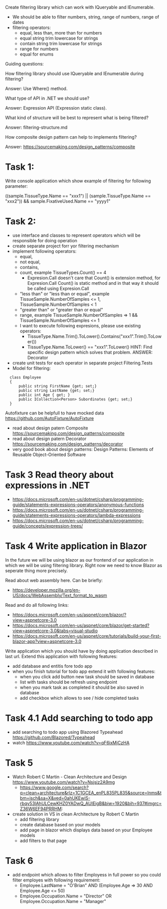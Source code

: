 Create filtering library which can work with IQueryable<T> and IEnumerable<T>.

* We should be able to filter numbers, string, range of numbers, range of dates
* filtering operators:
  * equal, less than, more than for numbers
  * equal string trim lowercase for strings
  * contain string trim lowercase for strings
  * range for numbers
  * equal for enums

Guiding questions:

How filtering library should use IQueryable<T> and IEnumerable<T> during filtering?

Answer: Use Where() method.

What type of API in .NET we should use? 

Answer: Expression API (Expression static class).

What kind of structure will be best to represent what is being filtered?

Answer: filtering-structure.md

How composite design pattern can help to implements filtering?

Answer: https://sourcemaking.com/design_patterns/composite



# Task 1:
Write console application which show example of filtering for following parameter:

((sample.TissueType.Name == "xxx1") || (sample.TissueType.Name == "xxx2")) && sample.FixativeUsed.Name == "yyyy1"


# Task 2:
- use interface and classes to represent operators which will be responsible for doing operation
- create separate project forr yor filtering mechanism
- implement following operators: 
  - equal, 
  - not equal, 
  - contains, 
  - count, example TissueTypes.Count() == 4
    - Expresion.Call doesn't care that Count() is extension method, for Expresion.Call Count() is static method and in that way it should be called using Expresion.Call
  - "less than" or "less than or equal", example TissueSample.NumberOfSamples <= 1, TissueSample.NumberOfSamples < 1
  - "greater than" or "greater than or equal"
  - range, example TissueSample.NumberOfSamples => 1 && TissueSample.NumberOfSamples <= 1
  - I want to execute following expresions, please use existing operators:
    - TissueType.Name.Trim().ToLower().Contains("xxx1".Trim().ToLower())
    - TissueType.Name.ToLower() == "xxx1".ToLower()
    HINT:
    Find specific design pattern which solves that problem. ANSWER: Decorator
- create unit tests for each operator in separate project Filtering.Tests
- Model for filtering:

```
  class Employee
  {
      public string FirstName {get; set;}
      public string LastName {get; set;}
      public int Age { get; }
      public ICollection<Person> Subordinates {get; set;}
  }
```

 Autofixture can be helpfull to have mocked data https://github.com/AutoFixture/AutoFixture
 
 - read about design patern Composite https://sourcemaking.com/design_patterns/composite
 - read about design patern Decorator https://sourcemaking.com/design_patterns/decorator
 - very good book about design patterns: Design Patterns: Elements of Reusable Object-Oriented Software

# Task 3 Read theory about expressions in .NET

* https://docs.microsoft.com/en-us/dotnet/csharp/programming-guide/statements-expressions-operators/anonymous-functions
* https://docs.microsoft.com/en-us/dotnet/csharp/programming-guide/statements-expressions-operators/lambda-expressions
* https://docs.microsoft.com/en-us/dotnet/csharp/programming-guide/concepts/expression-trees/


# Task 4 Write application in Blazor

In the future we will be using blazor as our frontend of our application in which we will be using filtering library. Right now we need to know Blazor as seperate thing more precisely.

Read about web assembly here. Can be briefly:
* https://developer.mozilla.org/en-US/docs/WebAssembly/Text_format_to_wasm

Read and do all following links:
* https://docs.microsoft.com/en-us/aspnet/core/blazor/?view=aspnetcore-3.0
* https://docs.microsoft.com/en-us/aspnet/core/blazor/get-started?view=aspnetcore-3.0&tabs=visual-studio
* https://docs.microsoft.com/en-us/aspnet/core/tutorials/build-your-first-blazor-app?view=aspnetcore-3.0

Write application which you should have by doing application described in last url. Extend this application with following features:
- add database and entitis fore todo app
- when you finish tutorial for todo app extend it with following features:
	- when you click add button new task should be saved in database
	- list with tasks should be refresh using endpoint
	- when you mark task as completed it should be also saved in database
	- add checkbox which allows to see / hide completed tasks

# Task 4.1 Add searching to todo app
- add searching to todo app using Blazored Typeahead https://github.com/Blazored/Typeahead
- watch https://www.youtube.com/watch?v=qF6ixMjCzHA

# Task 5
- Watch Robert C Martin - Clean Architecture and Design https://www.youtube.com/watch?v=Nsjsiz2A9mg
	- https://www.google.com/search?q=clean+architecture&rlz=1C1GCEA_enPL835PL835&source=lnms&tbm=isch&sa=X&ved=0ahUKEwiS-rbqv53lAhULCewKHZ0YADwQ_AUIEigB&biw=1920&bih=937#imgrc=Z36W6EF94PRRHM:
- create solution in VS in clean Architecture by Robert C Martin
	- add filtering library
	- create database based on your models
	- add page in blazor which displays data based on your Employee models
	- add filters to that page

# Task 6
- add endpoint which allows to filter Employess in full power so you could filter employes with following requirement: 
	- Employee.LastName = "O'Brian" AND (Employee.Age => 30 AND Employee.Age <= 50)
	- Employee.Occupation.Name = "Director" OR Employee.Occupation.Name = "Manager"
